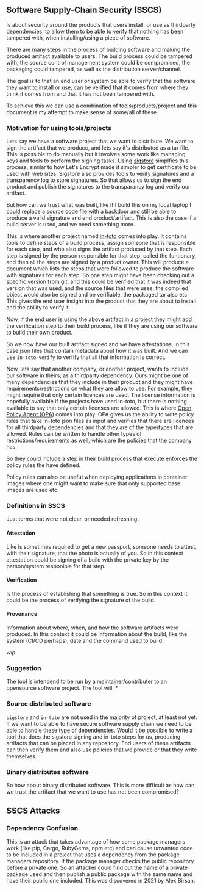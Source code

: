 ## Software Supply-Chain Security (SSCS)
Is about security around the products that users install, or use as thirdparty
dependencies, to allow them to be able to verify that nothing has been tampered
with, when installing/using a piece of software.

There are many steps in the process of building software and making the produced
artifact available to users. The build process could be tampered with, the
source control management system could be compromised, the packaging could
tampered, as well as the distribution server/channel.

The goal is to that an end user or system be able to verify that the software
they want to install or use, can be verified that it comes from where they think
it comes from and that it has not been tampered with.

To achieve this we can use a combination of tools/products/project and this
document is my attempt to make sense of some/all of these. 

### Motivation for using tools/projects
Lets say we have a software project that we want to distribute. We want to sign
the artifact that we produce, and lets say it's distributed as a tar file. This
is possible to do manually but it involves some work like managing keys and
tools to perform the signing tasks. Using [sigstore](./sigstore.md) simplfies
this process, similar to how Let's Encrypt made it simpler to get certificate
to be used with web sites. Sigstore also provides tools to verify signatures
and a transparency log to store signatures. So that allows us to sign the end
product and publish the signatures to the transparancy log and verify our
artifact.

But how can we trust what was built, like if I build this on my local laptop I
could replace a source code file with a backdoor and still be able to produce a
valid signature and end product/artifact. This is also the case if a build
server is used, and we need something more.

This is where another project named [in-toto](./in-toto.md) comes into play. It
contains tools to define steps of a build process, assign someone that is
responsible for each step, and who also signs the artifact produced by that
step. Each step is signed by the person responsible for that step, called the
funtionary, and then all the steps are signed by a product owner. This will
produce a document which lists the steps that were followed to produce the
software with signatures for each step. So one step might have been checking out
a specific version from git, and this could be verified that it was indeed that
version that was used, and the source files that were uses, the compiled object
would also be signed and be verifiable, the packaged tar also etc. This gives
the end user insight into the product that they are about to install and the
ability to verify it.

Now, if the end user is using the above artifact in a project they might add
the verification step to their build process, like if they are using our
software to build their own product.

So we now have our built artifact signed and we have attestations, in this case
json files that contain metadata about how it was built. And we can use
`in-toto-verify` to verfify that all that information is correct.

Now, lets say that another company, or another project, wants to include our
software in theirs, as a thirdparty dependency. Ours might be one of many
dependencies that they include in their product and they might have
requirements/restrictions on what they are allow to use. For example, they might
require that only certain licences are used. The license information is
hopefully available if the projects have used in-toto, but there is nothing
available to say that only certain licenses are allowed. This is where
[Open Policy Agent (OPA)](./opa.md) comes into play. OPA gives us the ability to
write policy rules that take in-toto json files as input and verifies that there
are licences for all thirdparty dependencies and that they are of the type/types
that are allowed. Rules can be written to handle other types of
restrictions/requirements as well, which are the policies that the company has.

So they could include a step in their build process that execute enforces the
policy rules the have defined.

Policy rules can also be useful when deploying applications in container images
where one might want to make sure that only supported base images are used etc.

### Definitions in SSCS
Just terms that were not clear, or needed refreshing.

#### Attestation
Like is sometimes required to get a new passport, someone needs to attest, with
their signature, that the photo is actually of you. So in this context
attestation could be signing of a build with the private key by the
person/system responible for that step.

#### Verification
Is the process of establishing that something is true. So in this
context it could be the process of verifying the signature of the build.

#### Provenance
Information about where, when, and how the software artifacts were produced. In
this context it could be information about the build, like the system
(CI/CD perhaps), date and the command used to build. 

_wip_

### Suggestion
The tool is intendend to be run by a maintainer/contributer to an opensource
software project.
The tool will:
* 

### Source distributed software
`sigstore` and `in-toto` are not used in the majority of project, at least not
yet.  If we want to be able to have secure software supply chain we need to be
able to handle these type of dependencies. Would it be possible to write a tool
that does the sigstore signing and in-toto steps for us, producing artifacts
that can be placed in any repository. End users of these artifacts can then
verify them and also use policies that we provide or that they write themselves.

### Binary distributes software
So how about binary distributed software. This is more difficult as how can we
trust the artifact that we want to use has not been compromised?


## SSCS Attacks

### Dependency Confusion
This is an attack that takes advantage of how some package managers work (like
pip, Cargo, RubyGems, npm etc) and can cause unwanted code to be included in a
project that uses a dependency from the package managers repository. If the
package manager checks the public repository before a private one. So an
attacker could find out the name of a private package used and then publish a
public package with the same name and have their public one included.
This was discovered in 2021 by Alex Birsan.
